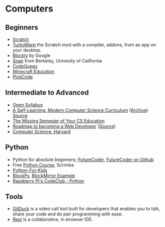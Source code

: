 # Computers

## Beginners

- [Scratch](https://scratch.mit.edu)
- [TurboWarp](https://desktop.turbowarp.org) the Scratch mod with a compiler, addons, from an app on your desktop.
- [Blockly](https://developers.google.com/blockly/) by Google
- [Snap](https://snap.berkeley.edu) from Berkeley, Univesity of California
- [CodeGuppy](https://codeguppy.com/)
- [Minecraft Education](https://education.minecraft.net)
- [PickCode](https://www.pickcode.io)

## Intermediate to Advanced

- [Open Syllabus](https://opensyllabus.org/result/field?id=Computer+Science)
- [A Self-Learning, Modern Computer Science Curriculum](https://functionalcs.github.io/curriculum/) ([Archive](https://archive.ph/cp90z)) [Source](https://github.com/functionalCS/curriculum)
- [The Missing Semester of Your CS Education](https://missing.csail.mit.edu)
- [Roadmap to becoming a Web Developer](https://roadmap.sh) ([Source](https://github.com/kamranahmedse/developer-roadmap))
- [Computer Science, Harvard](https://cs50.harvard.edu/)

## Python

- Python for absolute beginners; [FutureCoder](https://futurecoder.io/toc/), [FutureCoder on Github](https://github.com/alexmojaki/futurecoder)
- Free [Python Course](https://scrimba.com/learn/python), Scrimba
- [Python-For-Kids](https://github.com/mytechnotalent/Python-For-Kids)
- [BlockPy](https://think.cs.vt.edu/blockpy/), [BlockMirror Example](https://blockpy-edu.github.io/BlockMirror/docs/)
- [Raspberry Pi's CodeClub - Python](https://projects.raspberrypi.org/en/codeclub/python-module-1)

## Tools

- [GitDuck](https://gitduck.com) is a video call tool built for developers that enables you to talk, share your code and do pair programming with ease.
- [Repl](https://repl.it) is a collaborative, in-browser IDE.
